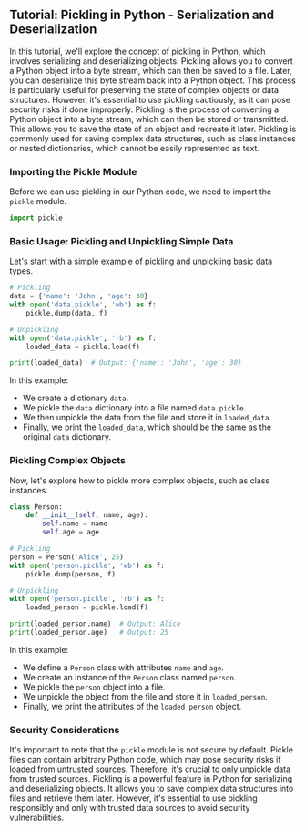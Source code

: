 ## Tutorial: Pickling in Python - Serialization and Deserialization

In this tutorial, we'll explore the concept of pickling in Python, which involves serializing and deserializing objects. Pickling allows you to convert a Python object into a byte stream, which can then be saved to a file. Later, you can deserialize this byte stream back into a Python object. This process is particularly useful for preserving the state of complex objects or data structures. However, it's essential to use pickling cautiously, as it can pose security risks if done improperly. Pickling is the process of converting a Python object into a byte stream, which can then be stored or transmitted. This allows you to save the state of an object and recreate it later. Pickling is commonly used for saving complex data structures, such as class instances or nested dictionaries, which cannot be easily represented as text.

### Importing the Pickle Module

Before we can use pickling in our Python code, we need to import the `pickle` module.

```python
import pickle
```

### Basic Usage: Pickling and Unpickling Simple Data

Let's start with a simple example of pickling and unpickling basic data types.

```python
# Pickling
data = {'name': 'John', 'age': 30}
with open('data.pickle', 'wb') as f:
    pickle.dump(data, f)

# Unpickling
with open('data.pickle', 'rb') as f:
    loaded_data = pickle.load(f)

print(loaded_data)  # Output: {'name': 'John', 'age': 30}
```

In this example:

- We create a dictionary `data`.
- We pickle the `data` dictionary into a file named `data.pickle`.
- We then unpickle the data from the file and store it in `loaded_data`.
- Finally, we print the `loaded_data`, which should be the same as the original `data` dictionary.

### Pickling Complex Objects

Now, let's explore how to pickle more complex objects, such as class instances.

```python
class Person:
    def __init__(self, name, age):
        self.name = name
        self.age = age

# Pickling
person = Person('Alice', 25)
with open('person.pickle', 'wb') as f:
    pickle.dump(person, f)

# Unpickling
with open('person.pickle', 'rb') as f:
    loaded_person = pickle.load(f)

print(loaded_person.name)  # Output: Alice
print(loaded_person.age)   # Output: 25
```

In this example:

- We define a `Person` class with attributes `name` and `age`.
- We create an instance of the `Person` class named `person`.
- We pickle the `person` object into a file.
- We unpickle the object from the file and store it in `loaded_person`.
- Finally, we print the attributes of the `loaded_person` object.

### Security Considerations

It's important to note that the `pickle` module is not secure by default. Pickle files can contain arbitrary Python code, which may pose security risks if loaded from untrusted sources. Therefore, it's crucial to only unpickle data from trusted sources. Pickling is a powerful feature in Python for serializing and deserializing objects. It allows you to save complex data structures into files and retrieve them later. However, it's essential to use pickling responsibly and only with trusted data sources to avoid security vulnerabilities.
